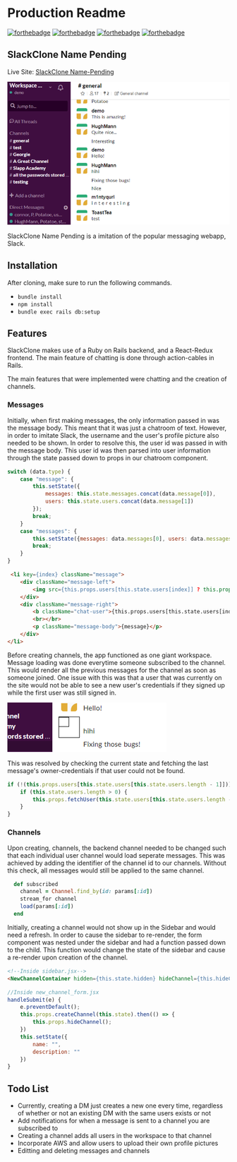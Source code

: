 # Production Readme

[![forthebadge](https://forthebadge.com/images/badges/made-with-javascript.svg)](https://forthebadge.com)  [![forthebadge](https://forthebadge.com/images/badges/made-with-ruby.svg)](https://forthebadge.com)  [![forthebadge](https://forthebadge.com/images/badges/uses-html.svg)](https://forthebadge.com)  [![forthebadge](https://forthebadge.com/images/badges/uses-css.svg)](https://forthebadge.com)

## SlackClone Name Pending

Live Site: [SlackClone Name-Pending](https://slack-clone-aa.herokuapp.com "Slack Clone")

![alt text][slackdemo]

[slackdemo]: https://github.com/saphknight/SlackClone-Name-Pending/blob/master/storage/slack-demo.PNG "Slack Demo"

SlackClone Name Pending is a imitation of the popular messaging webapp, Slack. 

## Installation

After cloning, make sure to run the following commands. 

* `bundle install`
* `npm install` 
* `bundle exec rails db:setup` 

## Features

SlackClone makes use of a Ruby on Rails backend, and a React-Redux frontend. The main feature of chatting is done through action-cables in Rails. 

The main features that were implemented were chatting and the creation of channels. 

### Messages

Initially, when first making messages, the only information passed in was the message body. This meant that it was just a chatroom of text. However, in order to imitate Slack, the username and the user's profile picture also needed to be shown. In order to resolve this, the user id was passed in with the message body. This user id was then parsed into user information through the state passed down to props in our chatroom component. 

```javascript
switch (data.type) {
    case "message": {
        this.setState({
            messages: this.state.messages.concat(data.message[0]),
            users: this.state.users.concat(data.message[1])
        });
        break;
    }
    case "messages": {
        this.setState({messages: data.messages[0], users: data.messages[1]});
        break;
    }
}
```
```HTML
 <li key={index} className="message">
    <div className="message-left">
        <img src={this.props.users[this.state.users[index]] ? this.props.users[this.state.users[index]].user_image_url : ""} className="profile-pic"></img>
    </div>
    <div className="message-right">
        <b className="chat-user">{this.props.users[this.state.users[index]] ? this.props.users[this.state.users[index]].username : ""}</b>    
        <br></br>
        <p className="message-body">{message}</p>
    </div>
</li>

```
Before creating channels, the app functioned as one giant workspace. Message loading was done everytime someone subscribed to the channel. This would render all the previous messages for the channel as soon as someone joined. One issue with this was that a user that was currently on the site would not be able to see a new user's credentials if they signed up while the first user was still signed in. 

![alt text][missinguser]

[missinguser]: https://github.com/saphknight/SlackClone-Name-Pending/blob/master/storage/missing-user.png "Missing User Info"


This was resolved by checking the current state and fetching the last message's owner-credentials if that user could not be found. 

```javascript 
if (!(this.props.users[this.state.users[this.state.users.length - 1]])) {
    if (this.state.users.length > 0) {
        this.props.fetchUser(this.state.users[this.state.users.length - 1])
    }
}
```



### Channels 
Upon creating, channels, the backend channel needed to be changed such that each individual user channel would load seperate messages. This was achieved by adding the identifier of the channel id to our channels. Without this check, all messages would still be applied to the same channel. 

```ruby
  def subscribed    
    channel = Channel.find_by(id: params[:id])
    stream_for channel
    load(params[:id])
  end
```

Initially, creating a channel would not show up in the Sidebar and would need a refresh. In order to cause the sidebar to re-render, the form component was nested under the sidebar and had a function passed down to the child. This function would change the state of the sidebar and cause a re-render upon creation of the channel. 

```HTML
<!--Inside sidebar.jsx-->
<NewChannelContainer hidden={this.state.hidden} hideChannel={this.hideChannel}/>
```

```javascript
//Inside new_channel_form.jsx
handleSubmit(e) {
    e.preventDefault();
    this.props.createChannel(this.state).then(() => {
        this.props.hideChannel();
    })
    this.setState({
        name: "",
        description: ""
    })
}
```

## Todo List 

* Currently, creating a DM just creates a new one every time, regardless of whether or not an existing DM with the same users exists or not
* Add notifications for when a message is sent to a channel you are subscribed to
* Creating a channel adds all users in the workspace to that channel 
* Incorporate AWS and allow users to upload their own profile pictures 
* Editting and deleting messages and channels

